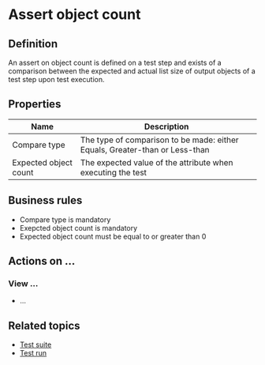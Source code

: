 # Assert object count

## Definition

An assert on object count is defined on a test step and exists of a comparison between the expected and actual list size of output objects of a test step upon test execution.

## Properties
| Name | Description |
| ----------- | ----------- |
| Compare type | The type of comparison to be made: either Equals, Greater-than or Less-than |
| Expected object count | The expected value of the attribute when executing the test |

## Business rules
- Compare type is mandatory
- Exepcted object count is mandatory
- Expected object count must be equal to or greater than 0

## Actions on ...

### View ...
- ...

## Related topics
- [Test suite](test-suite)
- [Test run](test-run)
